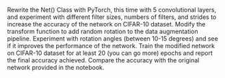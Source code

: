 Rewrite the Net()  Class with PyTorch, this time with 5 convolutional layers, and experiment with different filter sizes, numbers of filters, and strides to increase the accuracy of the network on CIFAR-10 dataset.
Modify the transform function to add random rotation to the data augmentation pipeline. Experiment with rotation angles (between 10-15 degrees) and see if it improves the performance of the network.
Train the modified network on CIFAR-10 dataset for at least 20 (you can go more) epochs and report the final accuracy achieved. Compare the accuracy with the original network provided in the notebook.
